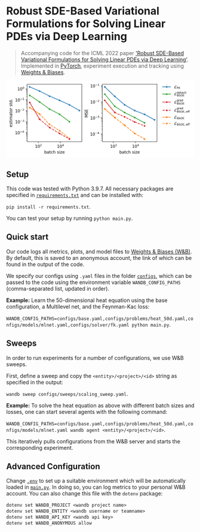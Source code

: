 # Robust SDE-Based Variational Formulations for Solving Linear PDEs via Deep Learning

> Accompanying code for the ICML 2022 paper ['Robust SDE-Based Variational Formulations for Solving Linear PDEs via Deep Learning'](https://arxiv.org/pdf/2206.10588.pdf). Implemented in [PyTorch](https://pytorch.org/), 
> experiment execution and tracking using [Weights & Biases](https://wandb.ai/).

![Illustration](illustration.png)

## Setup

This code was tested with Python 3.9.7. 
All necessary packages are specified in [`requirements.txt`](requirements.txt) and can be installed with:

`pip install -r requirements.txt`.

You can test your setup by running `python main.py`.

## Quick start

Our code logs all metrics, plots, and model files to [Weights & Biases (W&B)](https://wandb.ai/).
By default, this is saved to an anonymous account, the link of which can be found in the output of the code. 

We specify our configs using `.yaml` files in the folder [`configs`](configs), 
which can be passed to the code using the environment variable `WANDB_CONFIG_PATHS` 
(comma-separated list, updated in order).

**Example:**
Learn the 50-dimensional heat equation using the base configuration, a Multilevel net, and the Feynman-Kac loss:

`WANDB_CONFIG_PATHS=configs/base.yaml,configs/problems/heat_50d.yaml,configs/models/mlnet.yaml,configs/solver/fk.yaml python main.py`.

## Sweeps 

In order to run experiments for a number of configurations, we use W&B sweeps.

First, define a sweep and copy the `<entity>/<project>/<id>` string as specified in the output:

`wandb sweep configs/sweeps/scaling_sweep.yaml`.

**Example:** 
To solve the heat equation as above with different batch sizes and losses,
one can start several agents with the following command:

`WANDB_CONFIG_PATHS=configs/base.yaml,configs/problems/heat_50d.yaml,configs/models/mlnet.yaml wandb agent <entity>/<project>/<id>`.

This iteratively pulls configurations from the W&B server and starts the corresponding experiment.

## Advanced Configuration
Change [`.env`](.env) to set up a suitable environment 
which will be automatically loaded in [`main.py`](main.py).
In doing so, you can log metrics to your personal W&B account.
You can also change this file with the `dotenv` package:
```
dotenv set WANDB_PROJECT <wandb project name>
dotenv set WANDB_ENTITY <wandb username or teamname>
dotenv set WANDB_API_KEY <wandb api key>
dotenv set WANDB_ANONYMOUS allow
```


